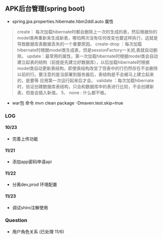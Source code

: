## APK后台管理(spring boot)
*  spring.jpa.properties.hibernate.hbm2ddl.auto 属性
> create： 每次加载hibernate时都会删除上一次的生成的表，然后根据你的model类再重新来生成新表，哪怕两次没有任何改变也要这样执行，这就是导致数据库表数据丢失的一个重要原因。
  create-drop ：每次加载hibernate时根据model类生成表，但是sessionFactory一关闭,表就自动删除。
  update：最常用的属性，第一次加载hibernate时根据model类会自动建立起表的结构（前提是先建立好数据库），以后加载hibernate时根据 model类自动更新表结构，即使表结构改变了但表中的行仍然存在不会删除以前的行。要注意的是当部署到服务器后，表结构是不会被马上建立起来的，是要等 应用第一次运行起来后才会。
  validate ：每次加载hibernate时，验证创建数据库表结构，只会和数据库中的表进行比较，不会创建新表，但是会插入新值。 5、 none : 什么都不做。

  * war包 命令 mvn clean package  -Dmaven.test.skip=true
  
  
### LOG
#### 10/23
  * 完善上传功能

#### 11/21
* 添加app密码申请api

#### 11/22
* 分离dev,prod 环境配置

#### 11/23
* 调试shiro注解使用

### Question
* 用户角色关系 (已处理 11/6)